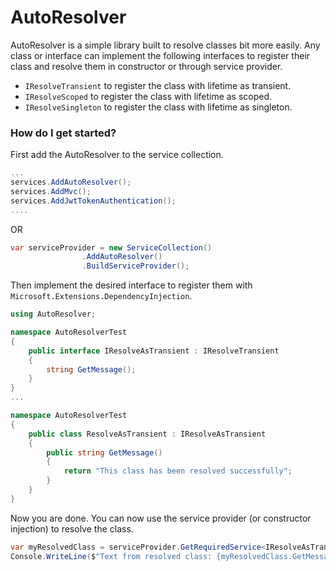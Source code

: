 # AutoResolver
AutoResolver is a simple library built to resolve classes bit more easily. Any class or interface can implement the following interfaces to register their class and resolve them in constructor or through service provider.
- `IResolveTransient` to register the class with lifetime as transient.
- `IResolveScoped` to register the class with lifetime as scoped.
- `IResolveSingleton` to register the class with lifetime as singleton.

### How do I get started?
First add the AutoResolver to the service collection.
```csharp
...
services.AddAutoResolver();
services.AddMvc();
services.AddJwtTokenAuthentication();
....
```
OR
```csharp
var serviceProvider = new ServiceCollection()
                .AddAutoResolver()
                .BuildServiceProvider();
```

Then implement the desired interface to register them with `Microsoft.Extensions.DependencyInjection`.
```csharp
using AutoResolver;

namespace AutoResolverTest
{
    public interface IResolveAsTransient : IResolveTransient
    {
        string GetMessage();
    }
}
...

namespace AutoResolverTest
{
    public class ResolveAsTransient : IResolveAsTransient
    {
        public string GetMessage()
        {
            return "This class has been resolved successfully";
        }
    }
}
```
Now you are done. You can now use the service provider (or constructor injection) to resolve the class. 
```csharp
var myResolvedClass = serviceProvider.GetRequiredService<IResolveAsTransient>();
Console.WriteLine($"Text from resolved class: {myResolvedClass.GetMessage()}");
```
